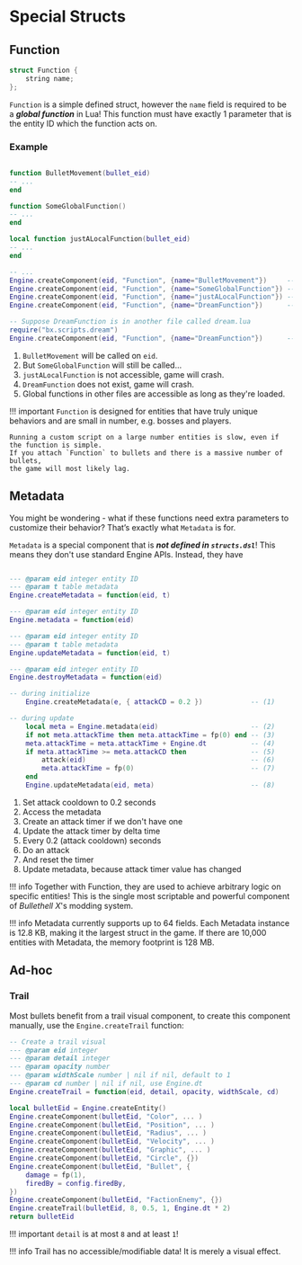 
# Special Structs

## Function

```c++
struct Function {
    string name;
};
```

`Function` is a simple defined struct, however the `name` field is required to be a ***global function*** in Lua!
This function must have exactly 1 parameter that is the entity ID which the function acts on.

### Example

```lua

function BulletMovement(bullet_eid)
-- ...
end

function SomeGlobalFunction()
-- ...
end

local function justALocalFunction(bullet_eid)
-- ...
end

-- ...
Engine.createComponent(eid, "Function", {name="BulletMovement"})     -- OK  (1)
Engine.createComponent(eid, "Function", {name="SomeGlobalFunction"}) -- BAD (2)
Engine.createComponent(eid, "Function", {name="justALocalFunction"}) -- BAD (3)
Engine.createComponent(eid, "Function", {name="DreamFunction"})      -- BAD (4)

-- Suppose DreamFunction is in another file called dream.lua
require("bx.scripts.dream")
Engine.createComponent(eid, "Function", {name="DreamFunction"})      -- OK  (5)
```

1. `BulletMovement` will be called on `eid`.
2. But `SomeGlobalFunction` will still be called...
3. `justALocalFunction` is not accessible, game will crash.
4. `DreamFunction` does not exist, game will crash.
5. Global functions in other files are accessible as long as they're loaded.

!!! important
    `Function` is designed for entities that have truly unique behaviors and are small in number,
    e.g. bosses and players.

    Running a custom script on a large number entities is slow, even if the function is simple.
    If you attach `Function` to bullets and there is a massive number of bullets,
    the game will most likely lag.

## Metadata

You might be wondering - what if these functions need extra parameters to customize their behavior?
That’s exactly what `Metadata` is for.

`Metadata` is a special component that is ***not defined in `structs.dsl`***! This means they don't use standard Engine APIs.
Instead, they have

```lua  hl_lines="3 6 10 13"

--- @param eid integer entity ID
--- @param t table metadata
Engine.createMetadata = function(eid, t)

--- @param eid integer entity ID
Engine.metadata = function(eid)

--- @param eid integer entity ID
--- @param t table metadata
Engine.updateMetadata = function(eid, t)

--- @param eid integer entity ID
Engine.destroyMetadata = function(eid)
```

<div class="result" markdown>

```lua title="Sample Usage"
-- during initialize
    Engine.createMetadata(e, { attackCD = 0.2 })            -- (1)

-- during update
    local meta = Engine.metadata(eid)                       -- (2)
    if not meta.attackTime then meta.attackTime = fp(0) end -- (3)
    meta.attackTime = meta.attackTime + Engine.dt           -- (4)
    if meta.attackTime >= meta.attackCD then                -- (5)
        attack(eid)                                         -- (6)
        meta.attackTime = fp(0)                             -- (7)
    end
    Engine.updateMetadata(eid, meta)                        -- (8)
```

1. Set attack cooldown to 0.2 seconds
2. Access the metadata
3. Create an attack timer if we don't have one
4. Update the attack timer by delta time
5. Every 0.2 (attack cooldown) seconds
6. Do an attack
7. And reset the timer
8. Update metadata, because attack timer value has changed

</div>

!!! info
    Together with Function, they are used to achieve arbitrary logic on specific entities!
    This is the single most scriptable and powerful component of *Bullethell X*'s modding system.

!!! info
    Metadata currently supports up to 64 fields.
    Each Metadata instance is 12.8 KB, making it the largest struct in the game.
    If there are 10,000 entities with Metadata, the memory footprint is 128 MB.

## Ad-hoc

### Trail

Most bullets benefit from a trail visual component, to create this component manually,
use the `Engine.createTrail` function:

``` lua  hl_lines="7"
-- Create a trail visual
--- @param eid integer
--- @param detail integer
--- @param opacity number
--- @param widthScale number | nil if nil, default to 1
--- @param cd number | nil if nil, use Engine.dt
Engine.createTrail = function(eid, detail, opacity, widthScale, cd)
```

<div class="result" markdown>

``` lua title="Sample Usage in Helper.fireStandardBulletBoss" hl_lines="13"
local bulletEid = Engine.createEntity()
Engine.createComponent(bulletEid, "Color", ... )
Engine.createComponent(bulletEid, "Position", ... )
Engine.createComponent(bulletEid, "Radius", ... )
Engine.createComponent(bulletEid, "Velocity", ... )
Engine.createComponent(bulletEid, "Graphic", ... )
Engine.createComponent(bulletEid, "Circle", {})
Engine.createComponent(bulletEid, "Bullet", {
    damage = fp(1),
    firedBy = config.firedBy,
})
Engine.createComponent(bulletEid, "FactionEnemy", {})
Engine.createTrail(bulletEid, 8, 0.5, 1, Engine.dt * 2)
return bulletEid
```

</div>

!!! important
    `detail` is at most `8` and at least `1`!

!!! info
    Trail has no accessible/modifiable data! It is merely a visual effect.
